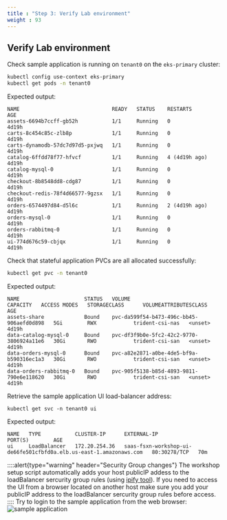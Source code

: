 ```yaml
---
title : "Step 3: Verify Lab environment"
weight : 93
---
```



## Verify Lab environment

Check sample application is running on `tenant0` on the `eks-primary` cluster:
```bash
kubectl config use-context eks-primary
kubectl get pods -n tenant0
```
Expected output:
```shell
NAME                              READY   STATUS    RESTARTS        AGE
assets-6694b7ccff-gb52h           1/1     Running   0               4d19h
carts-8c454c85c-zlb8p             1/1     Running   0               4d19h
carts-dynamodb-57dc7d97d5-pxjwq   1/1     Running   0               4d19h
catalog-6ffdd78f77-hfvcf          1/1     Running   4 (4d19h ago)   4d19h
catalog-mysql-0                   1/1     Running   0               4d19h
checkout-8b8548dd8-cdg87          1/1     Running   0               4d19h
checkout-redis-78f4d66577-9gzsx   1/1     Running   0               4d19h
orders-6574497d84-d5l6c           1/1     Running   2 (4d19h ago)   4d19h
orders-mysql-0                    1/1     Running   0               4d19h
orders-rabbitmq-0                 1/1     Running   0               4d19h
ui-774d676c59-cbjqx               1/1     Running   0               4d19h
```

Check that stateful application PVCs are all allocated successfully:
```bash
kubectl get pvc -n tenant0
```
Expected output:
```shell
NAME                     STATUS   VOLUME                                     CAPACITY   ACCESS MODES   STORAGECLASS      VOLUMEATTRIBUTESCLASS   AGE
assets-share             Bound    pvc-da599f54-b473-496c-bb45-906aefd0d898   5Gi        RWX            trident-csi-nas   <unset>                 4d19h
data-catalog-mysql-0     Bound    pvc-df3f9b0e-5fc2-42c2-9770-3806924a11e6   30Gi       RWO            trident-csi-san   <unset>                 4d19h
data-orders-mysql-0      Bound    pvc-a82e2871-a0be-4de5-bf9a-b590316ec1a3   30Gi       RWO            trident-csi-san   <unset>                 4d19h
data-orders-rabbitmq-0   Bound    pvc-905f5138-b85d-4893-9811-790e6e118620   30Gi       RWO            trident-csi-san   <unset>                 4d19h
```

Retrieve the sample application UI load-balancer address:
```
kubectl get svc -n tenant0 ui
```
Expected output:
```shell
NAME   TYPE           CLUSTER-IP      EXTERNAL-IP                                                          PORT(S)        AGE
ui     LoadBalancer   172.20.254.36   saas-fsxn-workshop-ui-de66fe501cfbfd0a.elb.us-east-1.amazonaws.com   80:30278/TCP   70m
```
::::alert{type="warning" header="Security Group changes"}
The workshop setup script automatically adds your host publicIP addess to the loadBalancer sercurity group rules (using [ipify tool](https://api.ipify.org)). If you need to access the UI from a browser located on another host make sure you add your publicIP address to the loadBalancer sercurity group rules before access. 
::::
Try to login to the sample application from the web browser:
![sample application](/static/image.png)
